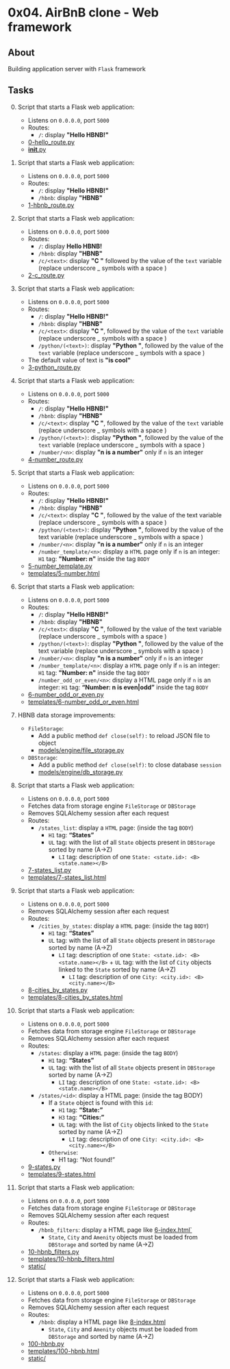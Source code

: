 # 0x04. AirBnB clone - Web framework

## About
Building application server with `Flask` framework

## Tasks
0. Script that starts a Flask web application:
	* Listens on `0.0.0.0`, port `5000`
	* Routes:
		* `/`: display **"Hello HBNB!"**
	* [0-hello_route.py](0-hello_route.py)
	* [__init__.py](__init__.py)
1. Script that starts a Flask web application:
	* Listens on `0.0.0.0`, port `5000`
	* Routes:
		* `/`: display **"Hello HBNB!"**
		* `/hbnb`: display **"HBNB"**
	* [1-hbnb_route.py](1-hbnb_route.py)
2. Script that starts a Flask web application:
	* Listens on `0.0.0.0`, port `5000`
	* Routes:
		* `/`: display **Hello HBNB!**
		* `/hbnb`: display **"HBNB"**
		* `/c/<text>`: display **"C "** followed by the value of the `text` variable (replace underscore _ symbols with a space )
	* [2-c_route.py](2-c_route.py)
3. Script that starts a Flask web application:

	* Listens on `0.0.0.0`, port `5000`
	* Routes:
		* `/`: display **"Hello HBNB!"**
		* `/hbnb`: display **"HBNB"**
		* `/c/<text>`: display **"C "**, followed by the value of the `text` variable (replace underscore _ symbols with a space )
		* `/python/(<text>)`: display **"Python "**, followed by the value of the `text` variable (replace underscore _ symbols with a space )
	* The default value of text is **"is cool"**
	* [3-python_route.py](3-python_route.py)
4. Script that starts a Flask web application:
	* Listens on `0.0.0.0`, port `5000`
	* Routes:
		* `/`: display **"Hello HBNB!"**
		* `/hbnb`: display **"HBNB"**
		* `/c/<text>`: display **"C "**, followed by the value of the `text` variable (replace underscore _ symbols with a space )
		* `/python/(<text>)`: display **"Python "**, followed by the value of the `text` variable (replace underscore _ symbols with a space )
		* `/number/<n>`: display **"n is a number"** only if `n` is an integer
	* [4-number_route.py](4-number_route.py)
5. Script that starts a Flask web application:
	* Listens on `0.0.0.0`, port `5000`
	* Routes:
		* `/`: display **"Hello HBNB!"**
		* `/hbnb`: display **"HBNB"**
		* `/c/<text>`: display **"C "**, followed by the value of the text variable (replace underscore _ symbols with a space )
		* `/python/(<text>)`: display **"Python "**, followed by the value of the text variable (replace underscore _ symbols with a space )
		* `/number/<n>`: display **"n is a number"** only if `n` is an integer
		* `/number_template/<n>`: display a `HTML` page only if `n` is an integer: `H1` tag: **"Number: n"** inside the tag `BODY`
	* [5-number_template.py](5-number_template.py)
	* [templates/5-number.html](templates/5-number.html)
6. Script that starts a Flask web application:
	* Listens on `0.0.0.0`, port `5000`
	* Routes:
		* `/`: display **"Hello HBNB!"**
		* `/hbnb`: display **"HBNB"**
		* `/c/<text>`: display **"C "**, followed by the value of the text variable (replace underscore _ symbols with a space )
		* `/python/(<text>)`: display **"Python "**, followed by the value of the text variable (replace underscore _ symbols with a space )
		* `/number/<n>`: display **"n is a number"** only if `n` is an integer
		* `/number_template/<n>`: display a `HTML` page only if `n` is an integer: `H1` tag: **"Number: n"** inside the tag `BODY`
		* `/number_odd_or_even/<n>`: display a HTML page only if `n` is an integer: `H1` tag: **“Number: n is even|odd”** inside the tag `BODY`
	* [6-number_odd_or_even.py](6-number_odd_or_even.py)
	* [templates/6-number_odd_or_even.html](templates/6-number_odd_or_even.html)
7. HBNB data storage improvements:
	* `FileStorage`:
		* Add a public method `def close(self):` to reload JSON file to object
		* [models/engine/file_storage.py](../models/engine/file_storage.py)
	* `DBStorage`:
		* Add a public method `def close(self)`: to close database `session`
		* [models/engine/db_storage.py](../models/engine/db_storage.py)
8. Script that starts a Flask web application:
	* Listens on `0.0.0.0`, port `5000`
	* Fetches data from storage engine `FileStorage` or `DBStorage`
	* Removes SQLAlchemy session after each request
	* Routes:
		* `/states_list`: display a `HTML` page: (inside the tag `BODY`)
			* `H1` tag: **“States”**
			* `UL` tag: with the list of all `State` objects present in `DBStorage` sorted by name (A->Z)
				* `LI` tag: description of one `State: <state.id>: <B><state.name></B>`
	* [7-states_list.py](7-states_list.py)
	* [templates/7-states_list.html](templates/7-states_list.html)
9. Script that starts a Flask web application:
	* Listens on `0.0.0.0`, port `5000`
	* Removes SQLAlchemy session after each request
	* Routes:
		* `/cities_by_states`: display a `HTML` page: (inside the tag `BODY`)
			* `H1` tag: **“States”**
			* `UL` tag: with the list of all `State` objects present in `DBStorage` sorted by name (A->Z)
				* `LI` tag: description of one `State: <state.id>: <B><state.name></B>` + `UL` tag: with the list of `City` objects linked to the `State` sorted by name (A->Z)
					* `LI` tag: description of one `City: <city.id>: <B><city.name></B>`
	* [8-cities_by_states.py](8-cities_by_states.py)
	* [templates/8-cities_by_states.html](templates/8-cities_by_states.html) 
10. Script that starts a Flask web application:
	* Listens on `0.0.0.0`, port `5000`
	* Fetches data from storage engine `FileStorage` or `DBStorage`
	* Removes SQLAlchemy session after each request
	* Routes:
		* `/states`: display a `HTML` page: (inside the tag `BODY`)
			* `H1` tag: **“States”**
			* `UL` tag: with the list of all `State` objects present in `DBStorage` sorted by name (A->Z)
				* `LI` tag: description of one `State: <state.id>: <B><state.name></B>`
		* `/states/<id>`: display a HTML page: (inside the tag BODY)
			* If a `State` object is found with this `id`:
				* `H1` tag: **“State:”**
				* `H3` tag: **“Cities:”**
				* `UL` tag: with the list of `City` objects linked to the `State` sorted by name (A->Z)
					* `LI` tag: description of one `City: <city.id>: <B><city.name></B>`
			* `Otherwise`:
				* H1 tag: “Not found!”
	* [9-states.py](9-states.py)
	* [templates/9-states.html](templates/9-states.html)
11. Script that starts a Flask web application:
	* Listens on `0.0.0.0`, port `5000`
	* Fetches data from storage engine `FileStorage` or `DBStorage`
	* Removes SQLAlchemy session after each request
	* Routes:
		* `/hbnb_filters`: display a HTML page like [6-index.html`](../web_static/6-index.html)
			* `State`, `City` and `Amenity` objects must be loaded from `DBStorage` and sorted by name (A->Z) 
	* [10-hbnb_filters.py](10-hbnb_filters.py)
	* [templates/10-hbnb_filters.html](templates/10-hbnb_filters.html)
	* [static/](static/)
12. Script that starts a Flask web application:
	* Listens on `0.0.0.0`, port `5000`
	* Fetches data from storage engine `FileStorage` or `DBStorage`
	* Removes SQLAlchemy session after each request
	* Routes:
		* `/hbnb`:  display a HTML page like [8-index.html](../web_static/8-index.html)
			* `State`, `City` and `Amenity` objects must be loaded from `DBStorage` and sorted by name (A->Z)
	* [100-hbnb.py](100-hbnb.py)
	* [templates/100-hbnb.html](templates/100-hbnb.html)
	* [static/](static/)
